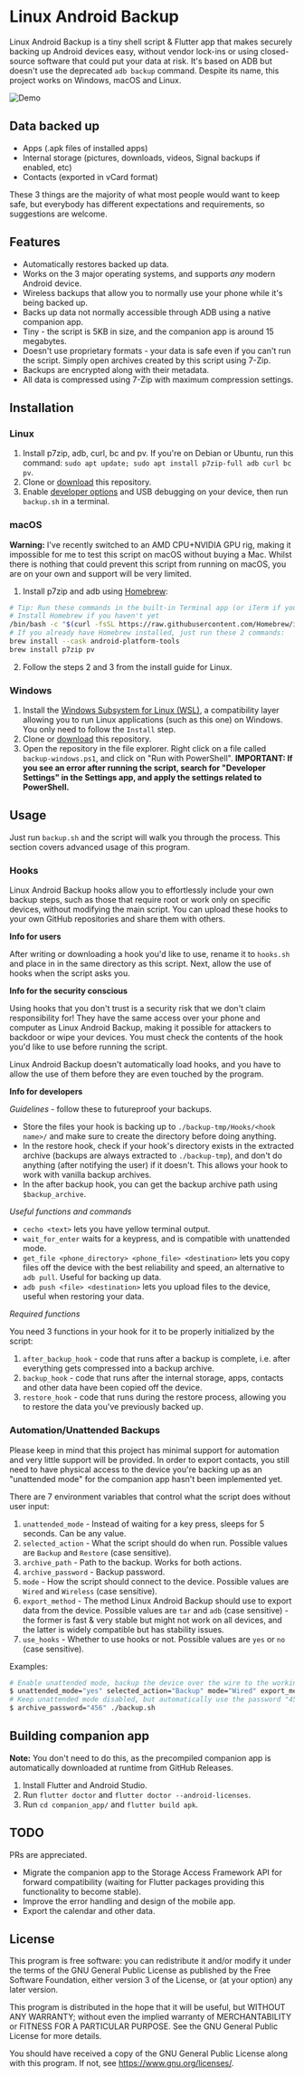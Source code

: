# Linux Android Backup

Linux Android Backup is a tiny shell script & Flutter app that makes securely backing up Android devices easy, without vendor lock-ins or using closed-source software that could put your data at risk. It's based on ADB but doesn't use the deprecated `adb backup` command. Despite its name, this project works on Windows, macOS and Linux.

![Demo](https://github.com/mrrfv/linux-android-backup/raw/c86602f9e5dbc501e0eacc43fe781c352998e712/.github/images/demo.gif)

## Data backed up

- Apps (.apk files of installed apps)
- Internal storage (pictures, downloads, videos, Signal backups if enabled, etc)
- Contacts (exported in vCard format)

These 3 things are the majority of what most people would want to keep safe, but everybody has different expectations and requirements, so suggestions are welcome.

## Features

- Automatically restores backed up data.
- Works on the 3 major operating systems, and supports *any* modern Android device.
- Wireless backups that allow you to normally use your phone while it's being backed up.
- Backs up data not normally accessible through ADB using a native companion app.
- Tiny - the script is 5KB in size, and the companion app is around 15 megabytes.
- Doesn't use proprietary formats - your data is safe even if you can't run the script. Simply open archives created by this script using 7-Zip.
- Backups are encrypted along with their metadata.
- All data is compressed using 7-Zip with maximum compression settings.

## Installation

### Linux

1. Install p7zip, adb, curl, bc and pv. If you're on Debian or Ubuntu, run this command: `sudo apt update; sudo apt install p7zip-full adb curl bc pv`.
2. Clone or [download](https://github.com/mrrfv/linux-android-backup/archive/refs/heads/master.zip) this repository.
3. Enable [developer options](https://developer.android.com/studio/debug/dev-options#enable) and USB debugging on your device, then run `backup.sh` in a terminal.

### macOS

**Warning:** I've recently switched to an AMD CPU+NVIDIA GPU rig, making it impossible for me to test this script on macOS without buying a Mac. Whilst there is nothing that could prevent this script from running on macOS, you are on your own and support will be very limited.

1. Install p7zip and adb using [Homebrew](https://brew.sh/):

```bash
# Tip: Run these commands in the built-in Terminal app (or iTerm if you have that installed).
# Install Homebrew if you haven't yet
/bin/bash -c "$(curl -fsSL https://raw.githubusercontent.com/Homebrew/install/HEAD/install.sh)"
# If you already have Homebrew installed, just run these 2 commands:
brew install --cask android-platform-tools
brew install p7zip pv
```

2. Follow the steps 2 and 3 from the install guide for Linux.

### Windows

1. Install the [Windows Subsystem for Linux (WSL)](https://docs.microsoft.com/en-us/windows/wsl/install#install), a compatibility layer allowing you to run Linux applications (such as this one) on Windows. You only need to follow the `Install` step.
2. Clone or [download](https://github.com/mrrfv/linux-android-backup/archive/refs/heads/master.zip) this repository.
3. Open the repository in the file explorer. Right click on a file called `backup-windows.ps1`, and click on "Run with PowerShell". **IMPORTANT: If you see an error after running the script, search for "Developer Settings" in the Settings app, and apply the settings related to PowerShell.**

## Usage

Just run `backup.sh` and the script will walk you through the process. This section covers advanced usage of this program.

### Hooks

Linux Android Backup hooks allow you to effortlessly include your own backup steps, such as those that require root or work only on specific devices, without modifying the main script. You can upload these hooks to your own GitHub repositories and share them with others.

**Info for users**

After writing or downloading a hook you'd like to use, rename it to `hooks.sh` and place in in the same directory as this script. Next, allow the use of hooks when the script asks you.

**Info for the security conscious**

Using hooks that you don't trust is a security risk that we don't claim responsibility for! They have the same access over your phone and computer as Linux Android Backup, making it possible for attackers to backdoor or wipe your devices. You must check the contents of the hook you'd like to use before running the script.

Linux Android Backup doesn't automatically load hooks, and you have to allow the use of them before they are even touched by the program.

**Info for developers**

*Guidelines* - follow these to futureproof your backups.

- Store the files your hook is backing up to `./backup-tmp/Hooks/<hook name>/` and make sure to create the directory before doing anything.
- In the restore hook, check if your hook's directory exists in the extracted archive (backups are always extracted to `./backup-tmp`), and don't do anything (after notifying the user) if it doesn't. This allows your hook to work with vanilla backup archives.
- In the after backup hook, you can get the backup archive path using `$backup_archive`.

*Useful functions and commands*

- `cecho <text>` lets you have yellow terminal output.
- `wait_for_enter` waits for a keypress, and is compatible with unattended mode.
- `get_file <phone_directory> <phone_file> <destination>` lets you copy files off the device with the best reliability and speed, an alternative to `adb pull`. Useful for backing up data.
- `adb push <file> <destination>` lets you upload files to the device, useful when restoring your data.

*Required functions*

You need 3 functions in your hook for it to be properly initialized by the script:

1. `after_backup_hook` - code that runs after a backup is complete, i.e. after everything gets compressed into a backup archive.
2. `backup_hook` - code that runs after the internal storage, apps, contacts and other data have been copied off the device.
3. `restore_hook` - code that runs during the restore process, allowing you to restore the data you've previously backed up.

### Automation/Unattended Backups

Please keep in mind that this project has minimal support for automation and very little support will be provided. In order to export contacts, you still need to have physical access to the device you're backing up as an "unattended mode" for the companion app hasn't been implemented yet.

There are 7 environment variables that control what the script does without user input:

1. `unattended_mode` - Instead of waiting for a key press, sleeps for 5 seconds. Can be any value.
2. `selected_action` - What the script should do when run. Possible values are `Backup` and `Restore` (case sensitive).
3. `archive_path` - Path to the backup. Works for both actions.
4. `archive_password` - Backup password.
5. `mode` - How the script should connect to the device. Possible values are `Wired` and `Wireless` (case sensitive).
6. `export_method` - The method Linux Android Backup should use to export data from the device. Possible values are `tar` and `adb` (case sensitive) - the former is fast & very stable but might not work on all devices, and the latter is widely compatible but has stability issues.
7. `use_hooks` - Whether to use hooks or not. Possible values are `yes` or `no` (case sensitive).

Examples:

```bash
# Enable unattended mode, backup the device over the wire to the working directory and use the password "123"
$ unattended_mode="yes" selected_action="Backup" mode="Wired" export_method="tar" archive_path="." archive_password="123" ./backup.sh
# Keep unattended mode disabled, but automatically use the password "456"
$ archive_password="456" ./backup.sh
```

## Building companion app

**Note:** You don't need to do this, as the precompiled companion app is automatically downloaded at runtime from GitHub Releases.

1. Install Flutter and Android Studio.
2. Run `flutter doctor` and `flutter doctor --android-licenses`.
3. Run `cd companion_app/` and `flutter build apk`.

## TODO

PRs are appreciated.

- Migrate the companion app to the Storage Access Framework API for forward compatibility (waiting for Flutter packages providing this functionality to become stable).
- Improve the error handling and design of the mobile app.
- Export the calendar and other data.

## License

This program is free software: you can redistribute it and/or modify
it under the terms of the GNU General Public License as published by
the Free Software Foundation, either version 3 of the License, or
(at your option) any later version.

This program is distributed in the hope that it will be useful,
but WITHOUT ANY WARRANTY; without even the implied warranty of
MERCHANTABILITY or FITNESS FOR A PARTICULAR PURPOSE.  See the
GNU General Public License for more details.

You should have received a copy of the GNU General Public License
along with this program.  If not, see <https://www.gnu.org/licenses/>.
